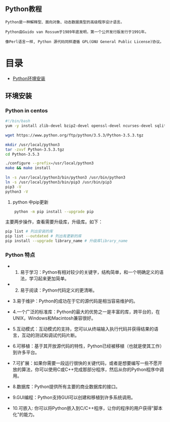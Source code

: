 Python教程
---

    Python是一种解释型、面向对象、动态数据类型的高级程序设计语言。

    Python由Guido van Rossum于1989年底发明，第一个公开发行版发行于1991年。

    像Perl语言一样, Python 源代码同样遵循 GPL(GNU General Public License)协议。


目录
===
- [Python环境安装](#环境安装)

## 环境安装

### Python in centos

```bash
#!/bin/bash
yum -y install zlib-devel bzip2-devel openssl-devel ncurses-devel sqlite-devel readline-devel tk-devel gdbm-devel db4-devel libpcap-devel xz-devel
 
wget https://www.python.org/ftp/python/3.5.3/Python-3.5.3.tgz
 
mkdir /usr/local/python3 
tar -zxvf Python-3.5.3.tgz
cd Python-3.5.3

./configure --prefix=/usr/local/python3
make && make install
 
ln -s /usr/local/python3/bin/python3 /usr/bin/python3
ln -s /usr/local/python3/bin/pip3 /usr/bin/pip3
pip3 -V
python3 -V
```

1. python 中pip更新
```bash
    python -m pip install --upgrade pip
```

主要两步操作，查看需要升级库，升级库。如下：
```bash
pip list # 列出安装的库
pip list --outdated # 列出有更新的库
pip install --upgrade library_name # 升级库library_name
```

### Python 特点
- 1. 易于学习：Python有相对较少的关键字，结构简单，和一个明确定义的语法，学习起来更加简单。

- 2. 易于阅读：Python代码定义的更清晰。

- 3.易于维护：Python的成功在于它的源代码是相当容易维护的。

- 4.一个广泛的标准库：Python的最大的优势之一是丰富的库，跨平台的，在UNIX，Windows和Macintosh兼容很好。

- 5.互动模式：互动模式的支持，您可以从终端输入执行代码并获得结果的语言，互动的测试和调试代码片断。

- 6.可移植：基于其开放源代码的特性，Python已经被移植（也就是使其工作）到许多平台。

- 7.可扩展：如果你需要一段运行很快的关键代码，或者是想要编写一些不愿开放的算法，你可以使用C或C++完成那部分程序，然后从你的Python程序中调用。

- 8.数据库：Python提供所有主要的商业数据库的接口。

- 9.GUI编程：Python支持GUI可以创建和移植到许多系统调用。

- 10.可嵌入: 你可以将Python嵌入到C/C++程序，让你的程序的用户获得"脚本化"的能力。